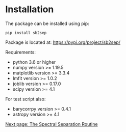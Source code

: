 # Installation
The package can be installed using pip:
```
pip install sb2sep
```

Package is located at:
https://pypi.org/project/sb2sep/

Requirements:
- python 3.6 or higher
- numpy version >= 1.19.5
- matplotlib version >= 3.3.4
- lmfit version >= 1.0.2
- joblib version >= 0.17.0
- scipy version >= 4.1

For test script also:
- barycorrpy version >= 0.4.1
- astropy version >= 4.1



[Next page: The Spectral Separation Routine](quickstart)
